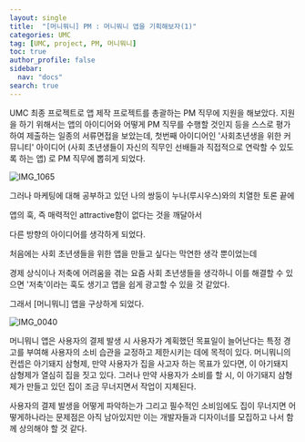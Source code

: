 ```yaml
---
layout: single
title:  "[머니뭐니] PM : 머니뭐니 앱을 기획해보자(1)"
categories: UMC
tag: [UMC, project, PM, 머니뭐니]
toc: true
author_profile: false
sidebar:
  nav: "docs"
search: true
---
```


UMC 최종 프로젝트로 앱 제작 프로젝트를 총괄하는 PM 직무에 지원을 해보았다.
지원을 하기 위해서는 앱의 아이디어와 어떻게 PM 직무를 수행할 것인지 등을 스스로 평가하여 제출하는
일종의 서류면접을 보았는데, 첫번째 아이디어인 '사회초년생을 위한 커뮤니티' 아이디어 (사회 초년생들이 자신의 직무인 선배들과 직접적으로 연락할 수 있도록 하는 앱)
로 PM 직무에 뽑히게 되었다.

![IMG_1065](https://user-images.githubusercontent.com/102133961/207867462-74fd989e-e5c8-4b71-b673-007506139831.jpeg)

그러나 마케팅에 대해 공부하고 있던 나의 쌍둥이 누나(루시우스)와의 치열한 토론 끝에

앱의 훅, 즉 매력적인 attractive함이 없다는 것을 깨달아서 

다른 방향의 아이디어를 생각하게 되었다.

처음에는 사회 초년생들을 위한 앱을 만들고 싶다는 막연한 생각 뿐이었는데

경제 상식이나 저축에 어려움을 겪는 요즘 사회 초년생들을 생각하니 이를 해결할 수 있으면 '저축'이라는 훅도 생기고 앱을 쉽게 광고할 수 있을 것 같았다.

그래서 [머니뭐니] 앱을 구상하게 되었다.

![IMG_0040](https://user-images.githubusercontent.com/102133961/207868045-41208cf8-9174-47f4-8347-b255c568663d.png)

머니뭐니 앱은 사용자의 결제 발생 시 사용자가 계획했던 목표일이 늘어난다는 특정 경고를 부여해 사용자의 소비 습관을 교정하고 제한시키는 데에 목적이 있다.
머니뭐니의 컨셉은 아기돼지 삼형제, 만약 사용자가 집을 사고자 하는 목표가 있다면, 이 아기돼지 삼형제가 열심히 집을 짓고 있다.
그러나 만약 사용자가 소비를 할 시, 이 아기돼지 삼형제가 만들고 있던 집이 조금 무너지면서 작업이 지체된다.

사용자의 결제 발생을 어떻게 파악하는가
그리고 필수적인 소비임에도 집이 무너지면 어떻게하나라는 문제점은 아직 남아있지만
이는 개발자들과 디자이너를 모집하고 나서 함께 상의해야 할 것 같다.

